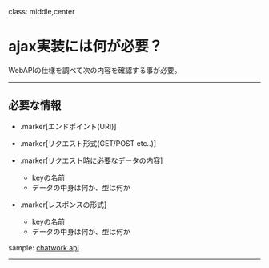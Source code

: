 class: middle,center

# ajax実装には何が必要？

WebAPIの仕様を調べて次の内容を確認する事が必要。

---

## 必要な情報

- .marker[エンドポイント(URI)]
- .marker[リクエスト形式(GET/POST etc..)]
- .marker[リクエスト時に必要なデータの内容]
    - keyの名前
    - データの中身は何か、型は何か

- .marker[レスポンスの形式]
    - keyの名前
    - データの中身は何か、型は何か

sample:
[chatwork api](http://developer.chatwork.com/ja/endpoint_rooms.html#POST-rooms)

---